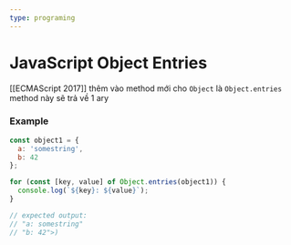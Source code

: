 ```yaml
---
type: programing
---
```

# JavaScript Object Entries

[[ECMAScript 2017]] thêm vào method mới  cho `Object` là `Object.entries`
method này sẽ trả về 1 ary 
### Example
```javascript
const object1 = {
  a: 'somestring',
  b: 42
};

for (const [key, value] of Object.entries(object1)) {
  console.log(`${key}: ${value}`);
}

// expected output:
// "a: somestring"
// "b: 42">)
```


